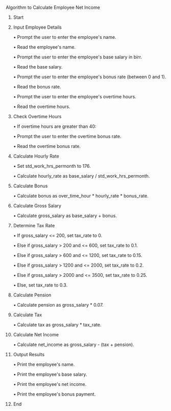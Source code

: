 
Algorithm to Calculate Employee Net Income

1. Start

   
2. Input Employee Details

   • Prompt the user to enter the employee's name.

   • Read the employee's name.

   • Prompt the user to enter the employee's base salary in birr.

   • Read the base salary.

   • Prompt the user to enter the employee's bonus rate (between 0 and 1).

   • Read the bonus rate.

   • Prompt the user to enter the employee's overtime hours.

   • Read the overtime hours.

3. Check Overtime Hours

   • If overtime hours are greater than 40:

     • Prompt the user to enter the overtime bonus rate.

     • Read the overtime bonus rate.

4. Calculate Hourly Rate

   • Set std_work_hrs_permonth to 176.

   • Calculate hourly_rate as base_salary / std_work_hrs_permonth.

5. Calculate Bonus

   • Calculate bonus as over_time_hour * hourly_rate * bonus_rate.

6. Calculate Gross Salary

   • Calculate gross_salary as base_salary + bonus.

7. Determine Tax Rate

   • If gross_salary <= 200, set tax_rate to 0.

   • Else if gross_salary > 200 and <= 600, set tax_rate to 0.1.

   • Else if gross_salary > 600 and <= 1200, set tax_rate to 0.15.

   • Else if gross_salary > 1200 and <= 2000, set tax_rate to 0.2.

   • Else if gross_salary > 2000 and <= 3500, set tax_rate to 0.25.

   • Else, set tax_rate to 0.3.

8. Calculate Pension

   • Calculate pension as gross_salary * 0.07.

9. Calculate Tax

   • Calculate tax as gross_salary * tax_rate.

10. Calculate Net Income

    • Calculate net_income as gross_salary - (tax + pension).

11. Output Results

    • Print the employee's name.

    • Print the employee's base salary.

    • Print the employee's net income.

    • Print the employee's bonus payment.

12. End
